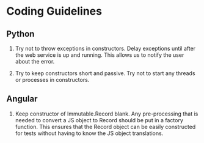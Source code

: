 # Coding Guidelines

## Python
1. Try not to throw exceptions in constructors.
Delay exceptions until after the web service is up and running.
This allows us to notify the user about the error.

2. Try to keep constructors short and passive.
Try not to start any threads or processes in constructors.

## Angular
1. Keep constructor of Immutable.Record blank.
Any pre-processing that is needed to convert a JS object to Record should be put in a factory function.
This ensures that the Record object can be easily constructed for tests without having to know the JS object translations.
